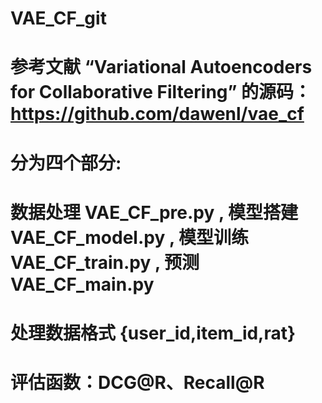 # VAE_CF_git
# 参考文献 “Variational Autoencoders for Collaborative Filtering” 的源码：https://github.com/dawenl/vae_cf

# 分为四个部分:
# 数据处理 VAE_CF_pre.py , 模型搭建 VAE_CF_model.py , 模型训练 VAE_CF_train.py , 预测 VAE_CF_main.py

# 处理数据格式 {user_id,item_id,rat}
# 评估函数：DCG@R、Recall@R
